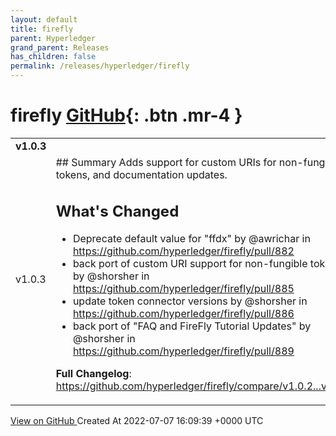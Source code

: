 ```yaml
---
layout: default
title: firefly
parent: Hyperledger
grand_parent: Releases
has_children: false
permalink: /releases/hyperledger/firefly
---
```


# firefly <span class="fs-3 right-align">[GitHub](https://github.com/hyperledger/firefly){: .btn .mr-4 }</span>


<div>
    <table>
        <tr>
            <td colspan="2">
                <b>
                    v1.0.3
                </b>
            </td>
        </tr>
        <tr>
            <td>
                <span class="chip">
                    v1.0.3
                </span>
            </td>
            <td>
                ## Summary
Adds support for custom URIs for non-fungible tokens, and documentation updates.

## What's Changed
* Deprecate default value for "ffdx" by @awrichar in https://github.com/hyperledger/firefly/pull/882
* back port of custom URI support for non-fungible tokens by @shorsher in https://github.com/hyperledger/firefly/pull/885
* update token connector versions by @shorsher in https://github.com/hyperledger/firefly/pull/886
* back port of "FAQ and FireFly Tutorial Updates" by @shorsher in https://github.com/hyperledger/firefly/pull/889


**Full Changelog**: https://github.com/hyperledger/firefly/compare/v1.0.2...v1.0.3
            </td>
        </tr>
    </table>
    <a href="https://github.com/hyperledger/firefly/releases/tag/v1.0.3" class=".btn">
        View on GitHub
    </a>
    <span class="right-align">
        Created At 2022-07-07 16:09:39 +0000 UTC
    </span>
</div>


